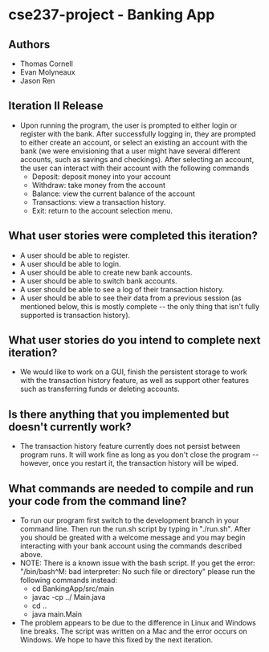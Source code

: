 # cse237-project - Banking App

## Authors

-   Thomas Cornell
-   Evan Molyneaux
-   Jason Ren

## Iteration II Release

-   Upon running the program, the user is prompted to either login or register with the bank. After successfully logging in, they are prompted to either create an account, or select an existing an account with the bank (we were envisioning that a user might have several different accounts, such as savings and checkings). After selecting an account, the user can interact with their account with the following commands
    -   Deposit: deposit money into your account
    -   Withdraw: take money from the account
    -   Balance: view the current balance of the account
    -   Transactions: view a transaction history.
    -   Exit: return to the account selection menu.

## What user stories were completed this iteration?

-   A user should be able to register.
-   A user should be able to login.
-   A user should be able to create new bank accounts.
-   A user should be able to switch bank accounts.
-   A user should be able to see a log of their transaction history.
-   A user should be able to see their data from a previous session (as mentioned below, this is mostly complete -- the only thing that isn't fully supported is transaction history).

## What user stories do you intend to complete next iteration?

-   We would like to work on a GUI, finish the persistent storage to work with the transaction history feature, as well as support other features such as transferring funds or deleting accounts.

## Is there anything that you implemented but doesn't currently work?

-   The transaction history feature currently does not persist between program runs. It will work fine as long as you don't close the program -- however, once you restart it, the transaction history will be wiped.

## What commands are needed to compile and run your code from the command line?

-   To run our program first switch to the development branch in your command line. Then run the run.sh script by typing in "./run.sh". After you should be greated with a welcome message and you may begin interacting with your bank account using the commands described above.
-   NOTE: There is a known issue with the bash script. If you get the error: "/bin/bash^M: bad interpreter: No such file or directory" please run the following commands instead:
    -   cd BankingApp/src/main
    -   javac -cp ../ Main.java
    -   cd ..
    -   java main.Main
-   The problem appears to be due to the difference in Linux and Windows line breaks. The script was written on a Mac and the error occurs on Windows. We hope to have this fixed by the next iteration.
